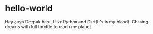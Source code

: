 # hello-world

Hey guys
Deepak here, I like Python and Dart(It's in my blood).
Chasing dreams with full throttle to reach my planet. 

